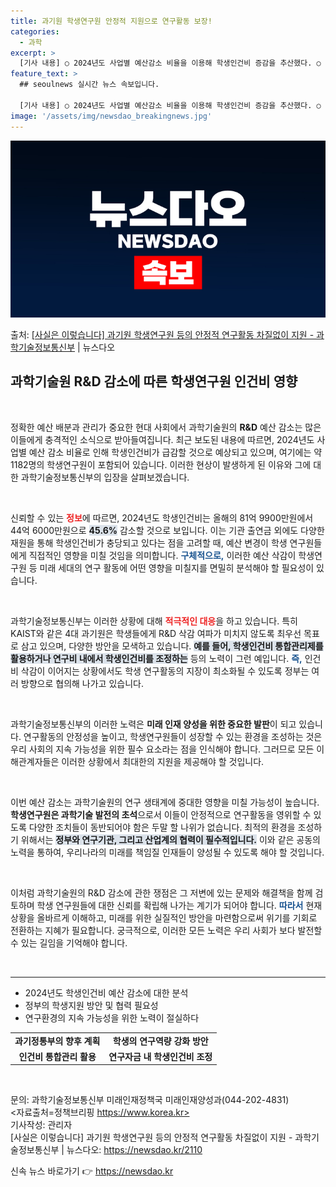 ```yaml
---
title: 과기원 학생연구원 안정적 지원으로 연구활동 보장!
categories:
  - 과학
excerpt: >
  [기사 내용] ○ 2024년도 사업별 예산감소 비율을 이용해 학생인건비 증감을 추산했다. ○ 올해 81억 9…
feature_text: >
  ## seoulnews 실시간 뉴스 속보입니다.

  [기사 내용] ○ 2024년도 사업별 예산감소 비율을 이용해 학생인건비 증감을 추산했다. ○ 올해 81억 9…
image: '/assets/img/newsdao_breakingnews.jpg'
---
```


![뉴스다오 속보](/assets/img/newsdao_breakingnews.jpg)

<p>출처: <a href="https://newsdao.kr/2110" rel="dofollow">[사실은 이렇습니다] 과기원 학생연구원 등의 안정적 연구활동 차질없이 지원 - 과학기술정보통신부</a> | 뉴스다오</p>

<h2 data-ke-size="size26">과학기술원 R&D 감소에 따른 학생연구원 인건비 영향</h2>

<p data-ke-size="size16">&nbsp;</p>

정확한 예산 배분과 관리가 중요한 현대 사회에서 과학기술원의 <b>R&D</b> 예산 감소는 많은 이들에게 충격적인 소식으로 받아들여집니다. 최근 보도된 내용에 따르면, 2024년도 사업별 예산 감소 비율로 인해 학생인건비가 급감할 것으로 예상되고 있으며, 여기에는 약 1182명의 학생연구원이 포함되어 있습니다. 이러한 현상이 발생하게 된 이유와 그에 대한 과학기술정보통신부의 입장을 살펴보겠습니다.

<p data-ke-size="size16">&nbsp;</p>

신뢰할 수 있는 <b><span style="color: #ee2323;">정보</span></b>에 따르면, 2024년도 학생인건비는 올해의 81억 9900만원에서 44억 6000만원으로 <b><span style="background-color: #21538527;">45.6%</b></span> 감소할 것으로 보입니다. 이는 기관 출연금 외에도 다양한 재원을 통해 학생인건비가 충당되고 있다는 점을 고려할 때, 예산 변경이 학생 연구원들에게 직접적인 영향을 미칠 것임을 의미합니다. <b><span style="color: #1a5490;">구체적으로,</span></b> 이러한 예산 삭감이 학생연구원 등 미래 세대의 연구 활동에 어떤 영향을 미칠지를 면밀히 분석해야 할 필요성이 있습니다.

<p data-ke-size="size16">&nbsp;</p>

과학기술정보통신부는 이러한 상황에 대해 <b><span style="color: #ee2323;">적극적인 대응</span></b>을 하고 있습니다. 특히 KAIST와 같은 4대 과기원은 학생들에게 R&D 삭감 여파가 미치지 않도록 최우선 목표로 삼고 있으며, 다양한 방안을 모색하고 있습니다. <b><span style="background-color: #21538527;">예를 들어, 학생인건비 통합관리제를 활용하거나 연구비 내에서 학생인건비를 조정하는</b></span> 등의 노력이 그런 예입니다. <b><span style="color: #1a5490;">즉,</span></b> 인건비 삭감이 이어지는 상황에서도 학생 연구활동의 지장이 최소화될 수 있도록 정부는 여러 방향으로 협의해 나가고 있습니다.

<p data-ke-size="size16">&nbsp;</p>

과학기술정보통신부의 이러한 노력은 <b>미래 인재 양성을 위한 중요한 발판</b>이 되고 있습니다. 연구활동의 안정성을 높이고, 학생연구원들이 성장할 수 있는 환경을 조성하는 것은 우리 사회의 지속 가능성을 위한 필수 요소라는 점을 인식해야 합니다. 그러므로 모든 이해관계자들은 이러한 상황에서 최대한의 지원을 제공해야 할 것입니다.

<p data-ke-size="size16">&nbsp;</p>

이번 예산 감소는 과학기술원의 연구 생태계에 중대한 영향을 미칠 가능성이 높습니다. <b>학생연구원은 과학기술 발전의 초석</b>으로서 이들이 안정적으로 연구활동을 영위할 수 있도록 다양한 조치들이 동반되어야 함은 두말 할 나위가 없습니다. 최적의 환경을 조성하기 위해서는 <b><span style="background-color: #21538527;">정부와 연구기관, 그리고 산업계의 협력이 필수적입니다.</b></span> 이와 같은 공동의 노력을 통하여, 우리나라의 미래를 책임질 인재들이 양성될 수 있도록 해야 할 것입니다.

<p data-ke-size="size16">&nbsp;</p>

이처럼 과학기술원의 R&D 감소에 관한 쟁점은 그 저변에 있는 문제와 해결책을 함께 검토하며 학생 연구원들에 대한 신뢰를 확립해 나가는 계기가 되어야 합니다. <b><span style="color: #1a5490;">따라서</span></b> 현재 상황을 올바르게 이해하고, 미래를 위한 실질적인 방안을 마련함으로써 위기를 기회로 전환하는 지혜가 필요합니다. 궁극적으로, 이러한 모든 노력은 우리 사회가 보다 발전할 수 있는 길임을 기억해야 합니다. 

<p data-ke-size="size16">&nbsp;</p>

<hr />

<ul>
  <li>2024년도 학생인건비 예산 감소에 대한 분석</li>
  <li>정부의 학생지원 방안 및 협력 필요성</li>
  <li>연구환경의 지속 가능성을 위한 노력이 절실하다</li>
</ul>

<table style="width:100%">
  <tr>
    <td style="text-align: center; height: 17px;"><b>과기정통부의 향후 계획</b></td>
    <td style="text-align: center; height: 17px;"><b>학생의 연구역량 강화 방안</b></td>
  </tr>
  <tr>
    <td style="text-align: center; height: 17px;"><b>인건비 통합관리 활용</b></td>
    <td style="text-align: center; height: 17px;"><b>연구자금 내 학생인건비 조정</b></td>
  </tr>
</table>

<p data-ke-size="size16">&nbsp;</p>

문의: 과학기술정보통신부 미래인재정책국 미래인재양성과(044-202-4831)  
<자료출처=정책브리핑 https://www.korea.kr>  
기사작성: 관리자  
[사실은 이렇습니다] 과기원 학생연구원 등의 안정적 연구활동 차질없이 지원 - 과학기술정보통신부 | 뉴스다오: https://newsdao.kr/2110 

신속 뉴스 바로가기 👉 <a href="https://newsdao.kr" rel="dofollow">https://newsdao.kr</a>


